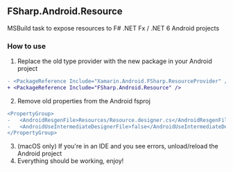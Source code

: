 FSharp.Android.Resource
--

MSBuild task to expose resources to F# .NET Fx / .NET 6 Android projects

### How to use

1. Replace the old type provider with the new package in your Android project
```diff
- <PackageReference Include="Xamarin.Android.FSharp.ResourceProvider" />
+ <PackageReference Include="FSharp.Android.Resource" />
```

2. Remove old properties from the Android fsproj
```diff
<PropertyGroup>
-   <AndroidResgenFile>Resources/Resource.designer.cs</AndroidResgenFile>
-   <AndroidUseIntermediateDesignerFile>false</AndroidUseIntermediateDesignerFile>
</PropertyGroup>
```

3. (macOS only) If you're in an IDE and you see errors, unload/reload the Android project
4. Everything should be working, enjoy!
